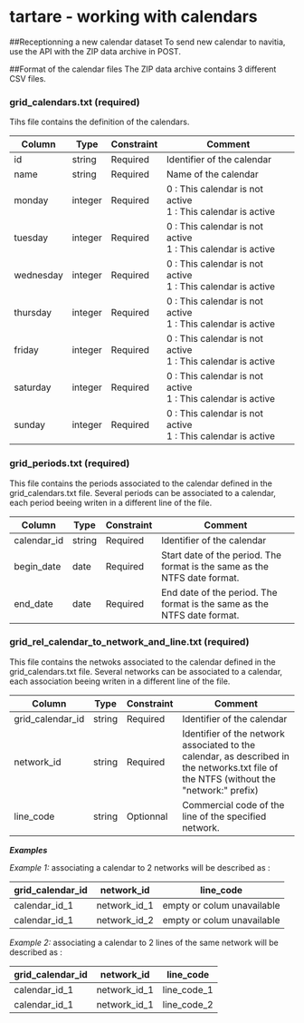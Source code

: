 # tartare - working with calendars

##Receptionning a new calendar dataset
To send new calendar to navitia, use the API with the ZIP data archive in POST.

##Format of the calendar files
The ZIP data archive contains 3 different CSV files.


### grid_calendars.txt (required)
Tihs file contains the definition of the calendars.

Column | Type | Constraint | Comment
--- | --- | --- | ---
id | string | Required | Identifier of the calendar
name | string | Required | Name of the calendar
monday | integer | Required | 0 : This calendar is not active <br> 1 : This calendar is active
tuesday | integer | Required | 0 : This calendar is not active <br> 1 : This calendar is active
wednesday | integer | Required | 0 : This calendar is not active <br> 1 : This calendar is active
thursday | integer | Required | 0 : This calendar is not active <br> 1 : This calendar is active
friday | integer | Required | 0 : This calendar is not active <br> 1 : This calendar is active
saturday | integer | Required | 0 : This calendar is not active <br> 1 : This calendar is active
sunday | integer | Required | 0 : This calendar is not active <br> 1 : This calendar is active

### grid_periods.txt (required)
This file contains the periods associated to the calendar defined in the grid_calendars.txt file.
Several periods can be associated to a calendar, each period beeing writen in a different line of the file.

Column | Type | Constraint | Comment
--- | --- | --- | ---
calendar_id | string | Required | Identifier of the calendar
begin_date | date | Required | Start date of the period. The format is the same as the NTFS date format.
end_date | date | Required | End date of the period. The format is the same as the NTFS date format.

### grid_rel_calendar_to_network_and_line.txt (required)
This file contains the netwoks associated to the calendar defined in the grid_calendars.txt file.
Several networks can be associated to a calendar, each association beeing writen in a different line of the file.

Column | Type | Constraint | Comment
--- | --- | --- | ---
grid_calendar_id | string | Required | Identifier of the calendar
network_id | string | Required | Identifier of the network associated to the calendar, as described in the networks.txt file of the NTFS (without the "network:" prefix)
line_code | string | Optionnal | Commercial code of the line of the specified network.

**_Examples_**  

_Example 1:_ associating a calendar to 2 networks will be described as :

grid_calendar_id | network_id | line_code
--- | --- | ---
calendar_id_1 | network_id_1 | empty or colum unavailable
calendar_id_1 | network_id_2 | empty or colum unavailable

_Example 2:_ associating a calendar to 2 lines of the same network will be described as :

grid_calendar_id | network_id | line_code
--- | --- | ---
calendar_id_1 | network_id_1 | line_code_1
calendar_id_1 | network_id_1 | line_code_2
